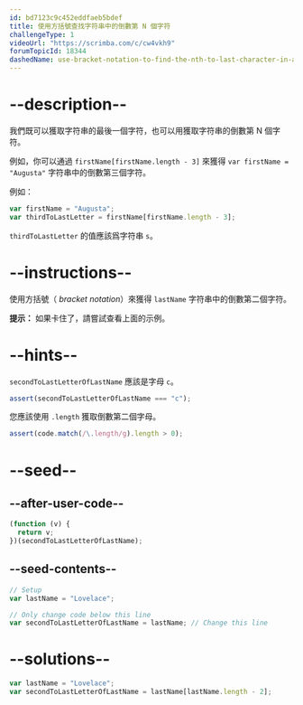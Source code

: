 ```yaml
---
id: bd7123c9c452eddfaeb5bdef
title: 使用方括號查找字符串中的倒數第 N 個字符
challengeType: 1
videoUrl: "https://scrimba.com/c/cw4vkh9"
forumTopicId: 18344
dashedName: use-bracket-notation-to-find-the-nth-to-last-character-in-a-string
---
```


# --description--

我們既可以獲取字符串的最後一個字符，也可以用獲取字符串的倒數第 N 個字符。

例如，你可以通過 `firstName[firstName.length - 3]` 來獲得 `var firstName = "Augusta"` 字符串中的倒數第三個字符。

例如：

```js
var firstName = "Augusta";
var thirdToLastLetter = firstName[firstName.length - 3];
```

`thirdToLastLetter` 的值應該爲字符串 `s`。

# --instructions--

使用方括號（ <dfn>bracket notation</dfn>）來獲得 `lastName` 字符串中的倒數第二個字符。

**提示：** 如果卡住了，請嘗試查看上面的示例。

# --hints--

`secondToLastLetterOfLastName` 應該是字母 `c`。

```js
assert(secondToLastLetterOfLastName === "c");
```

您應該使用 `.length` 獲取倒數第二個字母。

```js
assert(code.match(/\.length/g).length > 0);
```

# --seed--

## --after-user-code--

```js
(function (v) {
  return v;
})(secondToLastLetterOfLastName);
```

## --seed-contents--

```js
// Setup
var lastName = "Lovelace";

// Only change code below this line
var secondToLastLetterOfLastName = lastName; // Change this line
```

# --solutions--

```js
var lastName = "Lovelace";
var secondToLastLetterOfLastName = lastName[lastName.length - 2];
```
